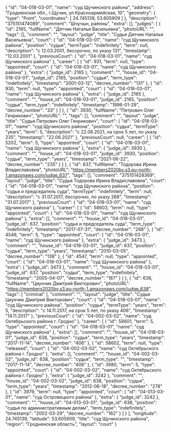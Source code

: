 {
    "id": "04-018-03-01",
    "name": "суд Щучинского района",
    "address": "Гродненская обл., г.Щучин, ул.Красноармейская, 10",
    "geometry": {
        "type": "Point",
        "coordinates": [
            24.745139,
            53.605909
        ]
    },
    "description": "375151474089",
    "comment": "Шчучын, раённы",
    "extra": [],
    "judges": [
        {
            "id": 2165,
            "fullName": "Дятчик Наталья Васильевна",
            "photoURL": "",
            "tags": [],
            "comment": "",
            "layout": "judge",
            "title": "Судья Дятчик Наталья Васильевна",
            "court": {
                "id": "04-018-03-01",
                "name": "суд Щучинского района",
                "position": "судья",
                "termType": "indefinitely",
                "term": null,
                "description": "c 12.03.2001, бессрочно, по указу 131",
                "timestamp": "12.03.2001"
            },
            "previousCourt": {
                "id": "04-018-03-01",
                "name": "суд Щучинского района"
            },
            "career": [
                {
                    "id": 931,
                    "term": null,
                    "type": "appointed",
                    "court": {
                        "id": "04-018-03-01",
                        "name": "суд Щучинского района"
                    },
                    "extra": {
                        "judge_id": 2165
                    },
                    "comment": "",
                    "house_id": "04-018-03-01",
                    "judge_id": 2165,
                    "position": "судья",
                    "term_type": "indefinitely",
                    "timestamp": "2001-03-12",
                    "decree_number": "131"
                },
                {
                    "id": 930,
                    "term": null,
                    "type": "appointed",
                    "court": {
                        "id": "04-018-03-01",
                        "name": "суд Щучинского района"
                    },
                    "extra": {
                        "judge_id": 2165
                    },
                    "comment": "",
                    "house_id": "04-018-03-01",
                    "judge_id": 2165,
                    "position": "судья",
                    "term_type": "indefinitely",
                    "timestamp": "1996-01-29",
                    "decree_number": "33"
                }
            ]
        },
        {
            "id": 3930,
            "fullName": "Петрович Олег Генрикович",
            "photoURL": "",
            "tags": [],
            "comment": "",
            "layout": "judge",
            "title": "Судья Петрович Олег Генрикович",
            "court": {
                "id": "04-018-03-01",
                "name": "суд Щучинского района",
                "position": "судья",
                "termType": "years",
                "term": 5,
                "description": "c 22.06.2021, на срок 5 лет, по указу 235",
                "timestamp": "22.06.2021"
            },
            "previousCourt": null,
            "career": [
                {
                    "id": 5202,
                    "term": 5,
                    "type": "appointed",
                    "court": {
                        "id": "04-018-03-01",
                        "name": "суд Щучинского района"
                    },
                    "extra": {
                        "judge_id": 3930
                    },
                    "comment": "",
                    "house_id": "04-018-03-01",
                    "judge_id": 3930,
                    "position": "судья",
                    "term_type": "years",
                    "timestamp": "2021-06-22",
                    "decree_number": "235"
                }
            ]
        },
        {
            "id": 637,
            "fullName": "Тодорова Ирина Владиславовна",
            "photoURL": "https://members2020by.s3.eu-north-1.amazonaws.com/judge_637",
            "tags": [],
            "comment": "375151428369",
            "layout": "judge",
            "title": "Судья Тодорова Ирина Владиславовна",
            "court": {
                "id": "04-018-03-01",
                "name": "суд Щучинского района",
                "position": "судья и председатель суда",
                "termType": "indefinitely",
                "term": null,
                "description": "c 31.07.2017, бессрочно, по указу 268",
                "timestamp": "31.07.2017"
            },
            "previousCourt": {
                "id": "04-018-03-01",
                "name": "суд Щучинского района"
            },
            "career": [
                {
                    "id": 58603,
                    "term": null,
                    "type": "appointed",
                    "court": {
                        "id": "04-018-03-01",
                        "name": "суд Щучинского района"
                    },
                    "extra": [],
                    "comment": "",
                    "house_id": "04-018-03-01",
                    "judge_id": 637,
                    "position": "судья и председатель суда",
                    "term_type": "indefinitely",
                    "timestamp": "2017-07-31",
                    "decree_number": "268"
                },
                {
                    "id": 4548,
                    "term": 5,
                    "type": "appointed",
                    "court": {
                        "id": "04-018-03-01",
                        "name": "суд Щучинского района"
                    },
                    "extra": {
                        "judge_id": 3473
                    },
                    "comment": "",
                    "house_id": "04-018-03-01",
                    "judge_id": 637,
                    "position": "судья",
                    "term_type": "years",
                    "timestamp": "2010-03-05",
                    "decree_number": "138"
                },
                {
                    "id": 4547,
                    "term": null,
                    "type": "appointed",
                    "court": {
                        "id": "04-018-03-01",
                        "name": "суд Щучинского района"
                    },
                    "extra": {
                        "judge_id": 3473
                    },
                    "comment": "",
                    "house_id": "04-018-03-01",
                    "judge_id": 637,
                    "position": "судья",
                    "term_type": "indefinitely",
                    "timestamp": "2005-04-07",
                    "decree_number": "167"
                }
            ]
        },
        {
            "id": 638,
            "fullName": "Циунчик Дмитрий Викторович",
            "photoURL": "https://members2020by.s3.eu-north-1.amazonaws.com/judge_638",
            "tags": [
                "criminal"
            ],
            "comment": "",
            "layout": "judge",
            "title": "Судья Циунчик Дмитрий Викторович",
            "court": {
                "id": "04-018-03-01",
                "name": "суд Щучинского района",
                "position": "судья",
                "termType": "years",
                "term": 5,
                "description": "c 14.11.2017, на срок 5 лет, по указу 406",
                "timestamp": "14.11.2017"
            },
            "previousCourt": {
                "id": "04-002-03-02",
                "name": "суд Октябрьского района г. Гродно"
            },
            "career": [
                {
                    "id": 58601,
                    "term": 5,
                    "type": "appointed",
                    "court": {
                        "id": "04-018-03-01",
                        "name": "суд Щучинского района"
                    },
                    "extra": [],
                    "comment": "",
                    "house_id": "04-018-03-01",
                    "judge_id": 638,
                    "position": "судья",
                    "term_type": "years",
                    "timestamp": "2017-11-14",
                    "decree_number": "406"
                },
                {
                    "id": 58602,
                    "term": null,
                    "type": "released",
                    "court": {
                        "id": "04-002-03-02",
                        "name": "суд Октябрьского района г. Гродно"
                    },
                    "extra": [],
                    "comment": "",
                    "house_id": "04-002-03-02",
                    "judge_id": 638,
                    "position": "судья",
                    "term_type": "",
                    "timestamp": "2017-11-14",
                    "decree_number": "406"
                },
                {
                    "id": 3980,
                    "term": 5,
                    "type": "appointed",
                    "court": {
                        "id": "04-002-03-02",
                        "name": "суд Октябрьского района г. Гродно"
                    },
                    "extra": {
                        "judge_id": 3242
                    },
                    "comment": "",
                    "house_id": "04-002-03-02",
                    "judge_id": 638,
                    "position": "судья",
                    "term_type": "years",
                    "timestamp": "2012-06-18",
                    "decree_number": "278"
                },
                {
                    "id": 3979,
                    "term": null,
                    "type": "appointed",
                    "court": {
                        "id": "04-013-03-01",
                        "name": "суд Островецкого района"
                    },
                    "extra": {
                        "judge_id": 3242
                    },
                    "comment": "",
                    "house_id": "04-013-03-01",
                    "judge_id": 638,
                    "position": "судья по административным делам",
                    "term_type": "indefinitely",
                    "timestamp": "2002-03-29",
                    "decree_number": "162"
                }
            ]
        }
    ],
    "longitude": 24.745139,
    "latitude": 53.605909,
    "title": "суд Щучинского района",
    "region": "Гродненская область",
    "layout": "court"
}
